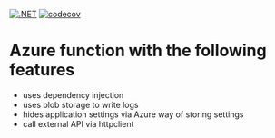 [![.NET](https://github.com/creativesoftwaregun/email-sender-1-func-pub/actions/workflows/dotnet.yml/badge.svg)](https://github.com/creativesoftwaregun/email-sender-1-func-pub/actions/workflows/dotnet.yml) [![codecov](https://codecov.io/gh/creativesoftwaregun/email-sender-1-func-pub/branch/master/graph/badge.svg?token=0T0T799ZOE)](https://codecov.io/gh/creativesoftwaregun/email-sender-1-func-pub)

# Azure function with the following features 

* uses dependency injection
* uses blob storage to write logs
* hides application settings via Azure way of storing settings 
* call external API via httpclient

